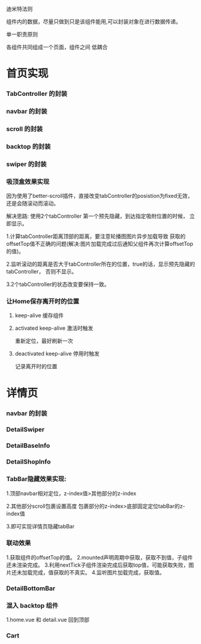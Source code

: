 迪米特法则

组件内的数据，尽量只做到只是该组件能用,可以封装对象在进行数据传递。

单一职责原则

各组件共同组成一个页面，组件之间 低耦合

# 首页实现

### TabController 的封装

### navbar 的封装

### scroll 的封装

### backtop 的封装

### swiper 的封装

### 吸顶盒效果实现

因为使用了better-scroll插件，直接改变tabController的posistion为fixed无效，
还是会随滚动而滚动。

解决思路: 使用2个tabController 第一个预先隐藏，到达指定吸附位置的时候，
立即显示。

1.计算tabController距离顶部的距离，要注意轮播图图片异步加载导致
获取的offsetTop值不正确的问题(解决:图片加载完成过后通知父组件再次计算offsetTop的值)。

2.监听滚动的距离是否大于tabController所在的位置，true的话，显示预先隐藏的tabController，
否则不显示。

3.2个tabController的状态改变要保持一致。

### 让Home保存离开时的位置

1. keep-alive 缓存组件

2. activated keep-alive 激活时触发
    
    重新定位，最好刷新一次
    
3. deactivated keep-alive 停用时触发
    
    记录离开时的位置
    
# 详情页

### navbar 的封装

### DetailSwiper

### DetailBaseInfo

### DetailShopInfo

### TabBar隐藏效果实现:

1.顶部navbar相对定位，z-index值>其他部分的z-index

2.其他部分scroll包裹设置高度 包裹部分的z-index>底部固定定位tabBar的z-index值
    
3.即可实现详情页隐藏tabBar

### 联动效果

1.获取组件的offsetTop的值。
2.mounted声明周期中获取，获取不到值，子组件还未渲染完成。
3.利用nextTick子组件渲染完成后获取top值，可能获取失败，图片还未加载完成，值获取的不真实。
4.监听图片加载完成，获取值。

### DetailBottomBar

### 混入 backtop 组件

1.home.vue 和 detail.vue 回到顶部

### Cart
